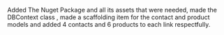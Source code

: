 Added The Nuget Package and all its assets that were needed, made the DBContext class , made a scaffolding item for the contact and product models and added 4 contacts and 6 products to each link respectfully.